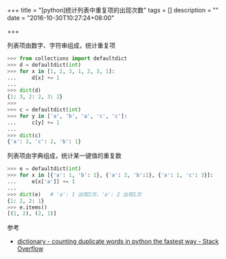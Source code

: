 +++
title = "[python]统计列表中重复项的出现次数"
tags = []
description = ""
date = "2016-10-30T10:27:24+08:00"

+++

列表项由数字、字符串组成，统计重复项

```py
>>> from collections import defaultdict
>>> d = defaultdict(int)
>>> for x in [1, 2, 3, 1, 2, 3, 1]:
...     d[x] += 1
...
>>> dict(d)
{1: 3, 2: 2, 3: 2}
>>>
>>> c = defaultdict(int)
>>> for y in ['a', 'b', 'a', 'c', 'c']:
...     c[y] += 1
...
>>> dict(c)
{'a': 2, 'c': 2, 'b': 1}
```

列表项由字典组成，统计某一键值的重复数

```py
>>> e = defaultdict(int)
>>> for x in [{'a': 1, 'b': 1}, {'a': 2, 'b':1}, {'a': 1, 'c': 3}]:
...     e[x['a']] += 1
...
>>> dict(e)   # 'a': 1 出现2次，'a': 2 出现1次
{1: 2, 2: 1}
>>> e.items()
[(1, 2), (2, 1)]
```

参考

* [dictionary - counting duplicate words in python the fastest way - Stack Overflow](http://stackoverflow.com/questions/14374568/counting-duplicate-words-in-python-the-fastest-way)
